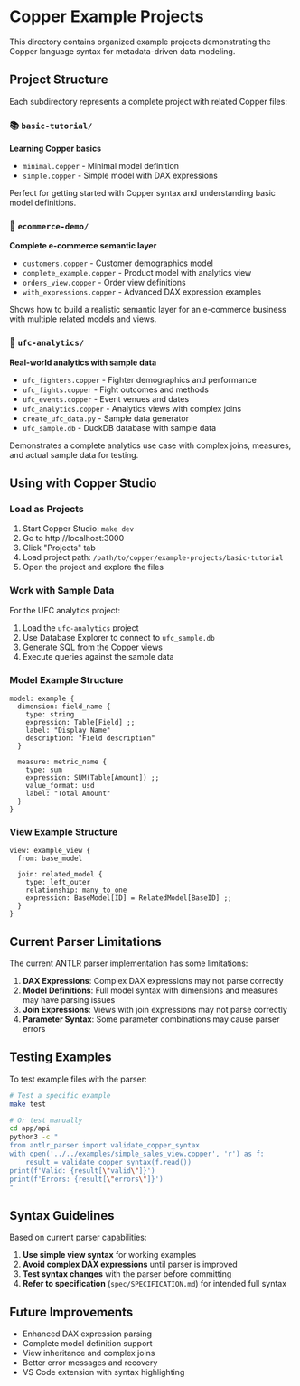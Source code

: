 # Copper Example Projects

This directory contains organized example projects demonstrating the Copper language syntax for metadata-driven data modeling.

## Project Structure

Each subdirectory represents a complete project with related Copper files:

### 📚 `basic-tutorial/`
**Learning Copper basics**
- `minimal.copper` - Minimal model definition
- `simple.copper` - Simple model with DAX expressions

Perfect for getting started with Copper syntax and understanding basic model definitions.

### 🛒 `ecommerce-demo/`
**Complete e-commerce semantic layer**
- `customers.copper` - Customer demographics model
- `complete_example.copper` - Product model with analytics view
- `orders_view.copper` - Order view definitions
- `with_expressions.copper` - Advanced DAX expression examples

Shows how to build a realistic semantic layer for an e-commerce business with multiple related models and views.

### 🥊 `ufc-analytics/`
**Real-world analytics with sample data**
- `ufc_fighters.copper` - Fighter demographics and performance
- `ufc_fights.copper` - Fight outcomes and methods
- `ufc_events.copper` - Event venues and dates
- `ufc_analytics.copper` - Analytics views with complex joins
- `create_ufc_data.py` - Sample data generator
- `ufc_sample.db` - DuckDB database with sample data

Demonstrates a complete analytics use case with complex joins, measures, and actual sample data for testing.

## Using with Copper Studio

### Load as Projects
1. Start Copper Studio: `make dev`
2. Go to http://localhost:3000
3. Click "Projects" tab
4. Load project path: `/path/to/copper/example-projects/basic-tutorial`
5. Open the project and explore the files

### Work with Sample Data
For the UFC analytics project:
1. Load the `ufc-analytics` project
2. Use Database Explorer to connect to `ufc_sample.db`
3. Generate SQL from the Copper views
4. Execute queries against the sample data

### Model Example Structure

```copper
model: example {
  dimension: field_name {
    type: string
    expression: Table[Field] ;;
    label: "Display Name"
    description: "Field description"
  }
  
  measure: metric_name {
    type: sum
    expression: SUM(Table[Amount]) ;;
    value_format: usd
    label: "Total Amount"
  }
}
```

### View Example Structure

```copper
view: example_view {
  from: base_model
  
  join: related_model {
    type: left_outer
    relationship: many_to_one
    expression: BaseModel[ID] = RelatedModel[BaseID] ;;
  }
}
```

## Current Parser Limitations

The current ANTLR parser implementation has some limitations:

1. **DAX Expressions**: Complex DAX expressions may not parse correctly
2. **Model Definitions**: Full model syntax with dimensions and measures may have parsing issues
3. **Join Expressions**: Views with join expressions may not parse correctly
4. **Parameter Syntax**: Some parameter combinations may cause parser errors

## Testing Examples

To test example files with the parser:

```bash
# Test a specific example
make test

# Or test manually
cd app/api
python3 -c "
from antlr_parser import validate_copper_syntax
with open('../../examples/simple_sales_view.copper', 'r') as f:
    result = validate_copper_syntax(f.read())
print(f'Valid: {result[\"valid\"]}')
print(f'Errors: {result[\"errors\"]}')
"
```

## Syntax Guidelines

Based on current parser capabilities:

1. **Use simple view syntax** for working examples
2. **Avoid complex DAX expressions** until parser is improved
3. **Test syntax changes** with the parser before committing
4. **Refer to specification** (`spec/SPECIFICATION.md`) for intended full syntax

## Future Improvements

- Enhanced DAX expression parsing
- Complete model definition support
- View inheritance and complex joins
- Better error messages and recovery
- VS Code extension with syntax highlighting